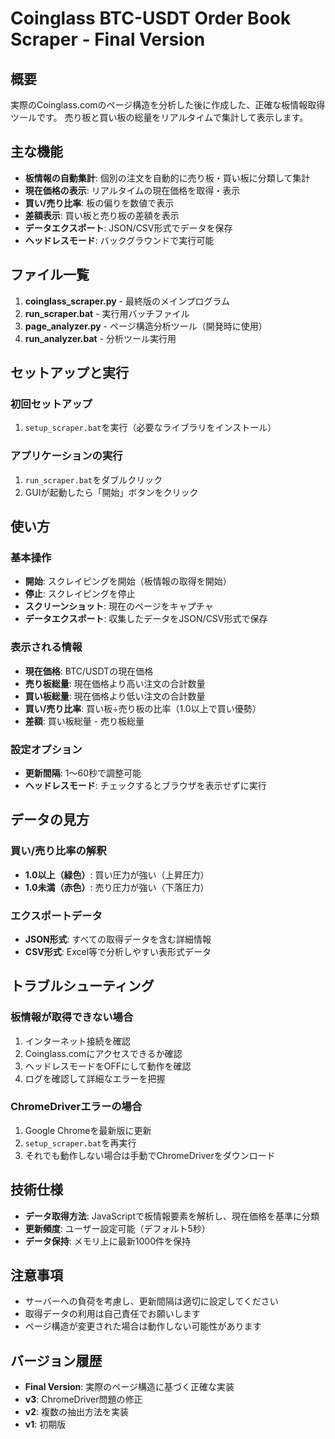 # Coinglass BTC-USDT Order Book Scraper - Final Version

## 概要
実際のCoinglass.comのページ構造を分析した後に作成した、正確な板情報取得ツールです。
売り板と買い板の総量をリアルタイムで集計して表示します。

## 主な機能
- **板情報の自動集計**: 個別の注文を自動的に売り板・買い板に分類して集計
- **現在価格の表示**: リアルタイムの現在価格を取得・表示
- **買い/売り比率**: 板の偏りを数値で表示
- **差額表示**: 買い板と売り板の差額を表示
- **データエクスポート**: JSON/CSV形式でデータを保存
- **ヘッドレスモード**: バックグラウンドで実行可能

## ファイル一覧
1. **coinglass_scraper.py** - 最終版のメインプログラム
2. **run_scraper.bat** - 実行用バッチファイル
3. **page_analyzer.py** - ページ構造分析ツール（開発時に使用）
4. **run_analyzer.bat** - 分析ツール実行用

## セットアップと実行

### 初回セットアップ
1. `setup_scraper.bat`を実行（必要なライブラリをインストール）

### アプリケーションの実行
1. `run_scraper.bat`をダブルクリック
2. GUIが起動したら「開始」ボタンをクリック

## 使い方

### 基本操作
- **開始**: スクレイピングを開始（板情報の取得を開始）
- **停止**: スクレイピングを停止
- **スクリーンショット**: 現在のページをキャプチャ
- **データエクスポート**: 収集したデータをJSON/CSV形式で保存

### 表示される情報
- **現在価格**: BTC/USDTの現在価格
- **売り板総量**: 現在価格より高い注文の合計数量
- **買い板総量**: 現在価格より低い注文の合計数量
- **買い/売り比率**: 買い板÷売り板の比率（1.0以上で買い優勢）
- **差額**: 買い板総量 - 売り板総量

### 設定オプション
- **更新間隔**: 1〜60秒で調整可能
- **ヘッドレスモード**: チェックするとブラウザを表示せずに実行

## データの見方

### 買い/売り比率の解釈
- **1.0以上（緑色）**: 買い圧力が強い（上昇圧力）
- **1.0未満（赤色）**: 売り圧力が強い（下落圧力）

### エクスポートデータ
- **JSON形式**: すべての取得データを含む詳細情報
- **CSV形式**: Excel等で分析しやすい表形式データ

## トラブルシューティング

### 板情報が取得できない場合
1. インターネット接続を確認
2. Coinglass.comにアクセスできるか確認
3. ヘッドレスモードをOFFにして動作を確認
4. ログを確認して詳細なエラーを把握

### ChromeDriverエラーの場合
1. Google Chromeを最新版に更新
2. `setup_scraper.bat`を再実行
3. それでも動作しない場合は手動でChromeDriverをダウンロード

## 技術仕様
- **データ取得方法**: JavaScriptで板情報要素を解析し、現在価格を基準に分類
- **更新頻度**: ユーザー設定可能（デフォルト5秒）
- **データ保持**: メモリ上に最新1000件を保持

## 注意事項
- サーバーへの負荷を考慮し、更新間隔は適切に設定してください
- 取得データの利用は自己責任でお願いします
- ページ構造が変更された場合は動作しない可能性があります

## バージョン履歴
- **Final Version**: 実際のページ構造に基づく正確な実装
- **v3**: ChromeDriver問題の修正
- **v2**: 複数の抽出方法を実装
- **v1**: 初期版